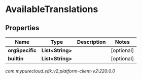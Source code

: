 # AvailableTranslations


## Properties

| Name | Type | Description | Notes |
| ------------ | ------------- | ------------- | ------------- |
| **orgSpecific** | **List&lt;String&gt;** |  |  [optional] |
| **builtin** | **List&lt;String&gt;** |  |  [optional] |




_com.mypurecloud.sdk.v2:platform-client-v2:220.0.0_
